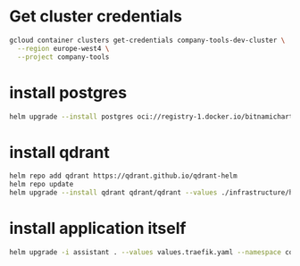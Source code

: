 # Get cluster credentials

```bash
gcloud container clusters get-credentials company-tools-dev-cluster \
  --region europe-west4 \
  --project company-tools
```

# install postgres

```bash
helm upgrade --install postgres oci://registry-1.docker.io/bitnamicharts/postgresql  --values ./infrastructure/helm/postgres/values.yaml --namespace company-tools --create-namespace
```


# install qdrant
```bash
helm repo add qdrant https://qdrant.github.io/qdrant-helm
helm repo update
helm upgrade --install qdrant qdrant/qdrant --values ./infrastructure/helm/qdrant/values.yaml --namespace company-tools --create-namespace
```


# install application itself

```bash
helm upgrade -i assistant . --values values.traefik.yaml --namespace company-tools
```